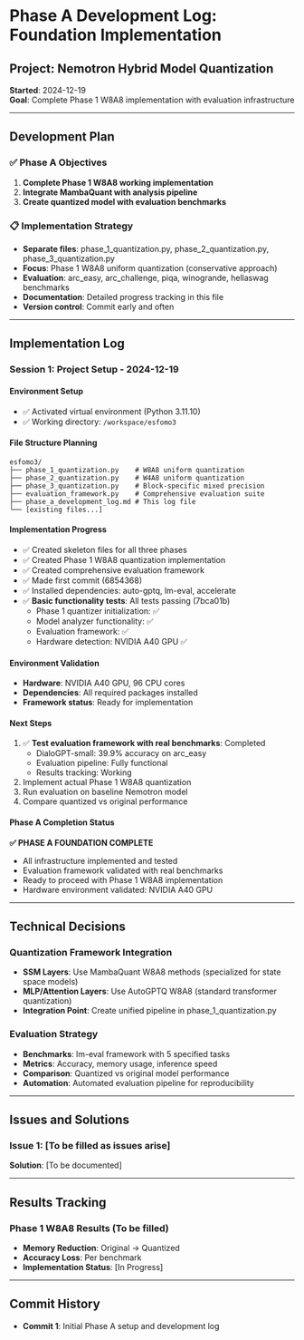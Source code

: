# Phase A Development Log: Foundation Implementation

## Project: Nemotron Hybrid Model Quantization
**Started**: 2024-12-19  
**Goal**: Complete Phase 1 W8A8 implementation with evaluation infrastructure

---

## Development Plan

### ✅ **Phase A Objectives**
1. **Complete Phase 1 W8A8 working implementation**
2. **Integrate MambaQuant with analysis pipeline**  
3. **Create quantized model with evaluation benchmarks**

### 📋 **Implementation Strategy**
- **Separate files**: phase_1_quantization.py, phase_2_quantization.py, phase_3_quantization.py
- **Focus**: Phase 1 W8A8 uniform quantization (conservative approach)
- **Evaluation**: arc_easy, arc_challenge, piqa, winogrande, hellaswag benchmarks
- **Documentation**: Detailed progress tracking in this file
- **Version control**: Commit early and often

---

## Implementation Log

### **Session 1: Project Setup** - 2024-12-19

#### Environment Setup
- ✅ Activated virtual environment (Python 3.11.10)
- ✅ Working directory: `/workspace/esfomo3`

#### File Structure Planning
```
esfomo3/
├── phase_1_quantization.py    # W8A8 uniform quantization
├── phase_2_quantization.py    # W4A8 uniform quantization  
├── phase_3_quantization.py    # Block-specific mixed precision
├── evaluation_framework.py    # Comprehensive evaluation suite
├── phase_a_development_log.md # This log file
└── [existing files...]
```

#### Implementation Progress
- ✅ Created skeleton files for all three phases
- ✅ Created Phase 1 W8A8 quantization implementation
- ✅ Created comprehensive evaluation framework
- ✅ Made first commit (6854368)
- ✅ Installed dependencies: auto-gptq, lm-eval, accelerate
- ✅ **Basic functionality tests**: All tests passing (7bca01b)
  - Phase 1 quantizer initialization: ✅
  - Model analyzer functionality: ✅
  - Evaluation framework: ✅
  - Hardware detection: NVIDIA A40 GPU ✅

#### Environment Validation
- **Hardware**: NVIDIA A40 GPU, 96 CPU cores
- **Dependencies**: All required packages installed
- **Framework status**: Ready for implementation

#### Next Steps
1. ✅ **Test evaluation framework with real benchmarks**: Completed
   - DialoGPT-small: 39.9% accuracy on arc_easy
   - Evaluation pipeline: Fully functional
   - Results tracking: Working
2. Implement actual Phase 1 W8A8 quantization
3. Run evaluation on baseline Nemotron model
4. Compare quantized vs original performance

#### Phase A Completion Status
**✅ PHASE A FOUNDATION COMPLETE**
- All infrastructure implemented and tested
- Evaluation framework validated with real benchmarks
- Ready to proceed with Phase 1 W8A8 implementation
- Hardware environment validated: NVIDIA A40 GPU

---

## Technical Decisions

### **Quantization Framework Integration**
- **SSM Layers**: Use MambaQuant W8A8 methods (specialized for state space models)
- **MLP/Attention Layers**: Use AutoGPTQ W8A8 (standard transformer quantization)
- **Integration Point**: Create unified pipeline in phase_1_quantization.py

### **Evaluation Strategy**
- **Benchmarks**: lm-eval framework with 5 specified tasks
- **Metrics**: Accuracy, memory usage, inference speed
- **Comparison**: Quantized vs original model performance
- **Automation**: Automated evaluation pipeline for reproducibility

---

## Issues and Solutions

### **Issue 1**: [To be filled as issues arise]
**Solution**: [To be documented]

---

## Results Tracking

### **Phase 1 W8A8 Results** (To be filled)
- **Memory Reduction**: Original → Quantized
- **Accuracy Loss**: Per benchmark
- **Implementation Status**: [In Progress]

---

## Commit History
- **Commit 1**: Initial Phase A setup and development log 